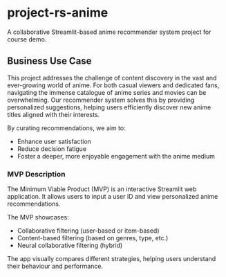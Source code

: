 # project-rs-anime
A collaborative Streamlit-based anime recommender system project for course demo.

## Business Use Case

This project addresses the challenge of content discovery in the vast and ever-growing world of anime. For both casual viewers and dedicated fans, navigating the immense catalogue of anime series and movies can be overwhelming. Our recommender system solves this by providing personalized suggestions, helping users efficiently discover new anime titles aligned with their interests.

By curating recommendations, we aim to:
- Enhance user satisfaction
- Reduce decision fatigue
- Foster a deeper, more enjoyable engagement with the anime medium

### MVP Description

The Minimum Viable Product (MVP) is an interactive Streamlit web application. It allows users to input a user ID and view personalized anime recommendations.

The MVP showcases:
- Collaborative filtering (user-based or item-based)
- Content-based filtering (based on genres, type, etc.)
- Neural collaborative filtering (hybrid)

The app visually compares different strategies, helping users understand their behaviour and performance.

